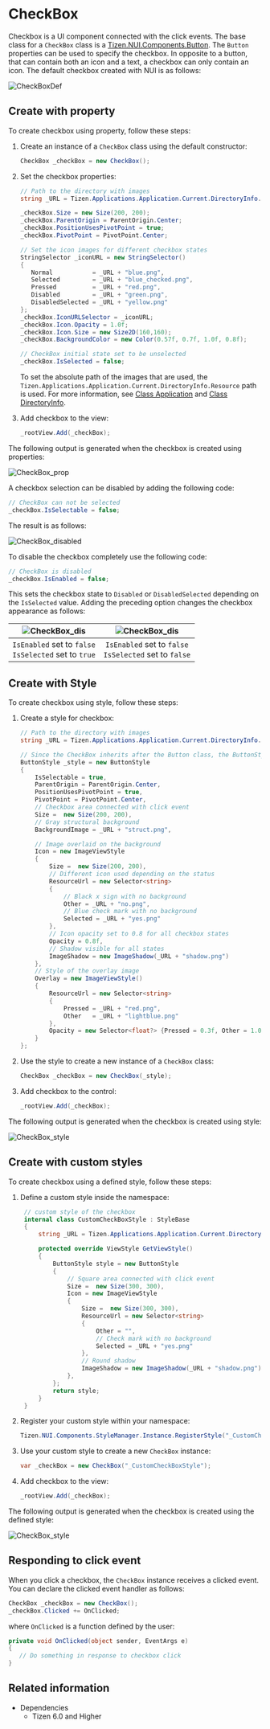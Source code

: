 # CheckBox

Checkbox is a UI component connected with the click events. The base class for a `CheckBox` class is a [Tizen.NUI.Components.Button](/application/dotnet/api/TizenFX/latest/api/Tizen.NUI.Components.Button.html). The `Button` properties can be used to specify the checkbox. In opposite to a button, that can contain both an icon and a text, a checkbox can only contain an icon. The default checkbox created with NUI is as follows:

![CheckBoxDef](./media/CheckBox_def.gif)

## Create with property

To create checkbox using property, follow these steps:

1. Create an instance of a `CheckBox` class using the default constructor:
   ```csharp
   CheckBox _checkBox = new CheckBox();
   ```

2. Set the checkbox properties:
   ```csharp
   // Path to the directory with images
   string _URL = Tizen.Applications.Application.Current.DirectoryInfo.Resource + "images/";

   _checkBox.Size = new Size(200, 200);
   _checkBox.ParentOrigin = ParentOrigin.Center;
   _checkBox.PositionUsesPivotPoint = true;
   _checkBox.PivotPoint = PivotPoint.Center;

   // Set the icon images for different checkbox states 
   StringSelector _iconURL = new StringSelector()
   {
      Normal           = _URL + "blue.png",
      Selected         = _URL + "blue_checked.png",
      Pressed          = _URL + "red.png",
      Disabled         = _URL + "green.png",
      DisabledSelected = _URL + "yellow.png"
   };
   _checkBox.IconURLSelector = _iconURL;
   _checkBox.Icon.Opacity = 1.0f;
   _checkBox.Icon.Size = new Size2D(160,160);
   _checkBox.BackgroundColor = new Color(0.57f, 0.7f, 1.0f, 0.8f);

   // CheckBox initial state set to be unselected
   _checkBox.IsSelected = false;
   ```

   To set the absolute path of the images that are used, the `Tizen.Applications.Application.Current.DirectoryInfo.Resource` path is used. For more information, see [Class Application](/application/dotnet/api/TizenFX/latest/api/Tizen.Applications.Application.html) and [Class DirectoryInfo](/application/dotnet/api/TizenFX/latest/api/Tizen.Applications.DirectoryInfo.html).

3. Add checkbox to the view:
   ```csharp
   _rootView.Add(_checkBox);
   ```

The following output is generated when the checkbox is created using properties:

![CheckBox_prop](./media/CheckBox_prop.gif) 

A checkbox selection can be disabled by adding the following code:
   ```csharp
   // CheckBox can not be selected 
   _checkBox.IsSelectable = false;
   ```
The result is as follows:

![CheckBox_disabled](./media/CheckBox_dis.gif) 

To disable the checkbox completely use the following code:
   ```csharp
   // CheckBox is disabled
   _checkBox.IsEnabled = false;
   ```
This sets the checkbox state to `Disabled` or `DisabledSelected` depending on the `IsSelected` value. Adding the preceding option changes the checkbox appearance as follows:

| ![CheckBox_dis](./media/CheckBox_yellow.gif)             | ![CheckBox_dis](./media/CheckBox_green.gif)               |
|:--------------------------------------------------------:|:---------------------------------------------------------:|
| `IsEnabled` set to `false`<br>`IsSelected` set to `true` | `IsEnabled` set to `false`<br>`IsSelected` set to `false` |

## Create with Style

To create checkbox using style, follow these steps:

1. Create a style for checkbox:
   ```csharp
   // Path to the directory with images
   string _URL = Tizen.Applications.Application.Current.DirectoryInfo.Resource + "images/";

   // Since the CheckBox inherits after the Button class, the ButtonStyle is used
   ButtonStyle _style = new ButtonStyle
   {
       IsSelectable = true,
       ParentOrigin = ParentOrigin.Center,
       PositionUsesPivotPoint = true,
       PivotPoint = PivotPoint.Center,
       // Checkbox area connected with click event
       Size =  new Size(200, 200),
       // Gray structural background
       BackgroundImage = _URL + "struct.png",

       // Image overlaid on the background
       Icon = new ImageViewStyle
       {
           Size =  new Size(200, 200),
           // Different icon used depending on the status
           ResourceUrl = new Selector<string>
           {
               // Black x sign with no background
               Other = _URL + "no.png",
               // Blue check mark with no background
               Selected = _URL + "yes.png"
           },
           // Icon opacity set to 0.8 for all checkbox states
           Opacity = 0.8f,
           // Shadow visible for all states
           ImageShadow = new ImageShadow(_URL + "shadow.png")
       },
       // Style of the overlay image
       Overlay = new ImageViewStyle()
       {
           ResourceUrl = new Selector<string>
           {
               Pressed = _URL + "red.png",
               Other   = _URL + "lightblue.png"
           },
           Opacity = new Selector<float?> {Pressed = 0.3f, Other = 1.0f}
       }
   };
   ```

2. Use the style to create a new instance of a `CheckBox` class:
   ```csharp
   CheckBox _checkBox = new CheckBox(_style);
   ```

3. Add checkbox to the control:
   ```csharp
   _rootView.Add(_checkBox);
   ```

The following output is generated when the checkbox is created using style:

![CheckBox_style](./media/CheckBox_style.gif)

## Create with custom styles

To create checkbox using a defined style, follow these steps:

1. Define a custom style inside the namespace:
   ```cs
    // custom style of the checkbox
    internal class CustomCheckBoxStyle : StyleBase
    {
        string _URL = Tizen.Applications.Application.Current.DirectoryInfo.Resource + "images/";

        protected override ViewStyle GetViewStyle()
        {
            ButtonStyle style = new ButtonStyle
            {
                // Square area connected with click event
                Size =  new Size(300, 300),
                Icon = new ImageViewStyle
                {
                    Size =  new Size(300, 300),
                    ResourceUrl = new Selector<string>
                    {
                        Other = "",
                        // Check mark with no background
                        Selected = _URL + "yes.png"
                    },
                    // Round shadow
                    ImageShadow = new ImageShadow(_URL + "shadow.png"),
                },
            };
            return style;
        }
    }
   ```

2. Register your custom style within your namespace:
    ```cs
    Tizen.NUI.Components.StyleManager.Instance.RegisterStyle("_CustomCheckBoxStyle", null, typeof(<YOUR_NAME_SPACE>.CustomCheckBoxStyle));
    ```

3. Use your custom style to create a new `CheckBox` instance:
    ```cs
    var _checkBox = new CheckBox("_CustomCheckBoxStyle");
    ```

4. Add checkbox to the view:
   ```cs
   _rootView.Add(_checkBox);
   ```

The following output is generated when the checkbox is created using the defined style:

![CheckBox_style](./media/CheckBox_custom.gif)

## Responding to click event

When you click a checkbox, the `CheckBox` instance receives a clicked event. You can declare the clicked event handler as follows:
   ```cs
   CheckBox _checkBox = new CheckBox();
   _checkBox.Clicked += OnClicked;
   ```
where `OnClicked` is a function defined by the user:
   ```cs
   private void OnClicked(object sender, EventArgs e)
   {
      // Do something in response to checkbox click
   }
   ```

## Related information
- Dependencies
  -   Tizen 6.0 and Higher
